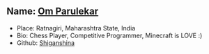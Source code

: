 ## Name: [Om Parulekar](https://github.com/Shiganshina)
- Place: Ratnagiri, Maharashtra State, India
- Bio: Chess Player, Competitive Programmer, Minecraft is LOVE :)
- Github: [Shiganshina]([https://github.com/calixtocarolina](https://github.com/Shiganshina))



